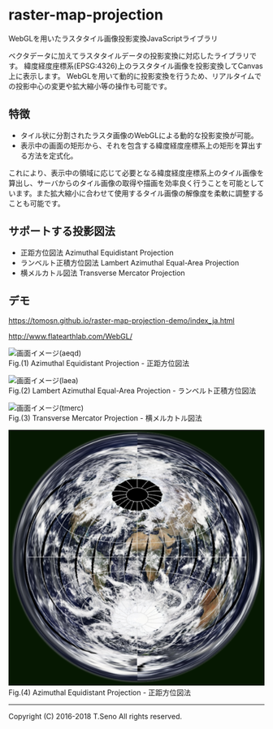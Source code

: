 raster-map-projection
==============
WebGLを用いたラスタタイル画像投影変換JavaScriptライブラリ

ベクタデータに加えてラスタタイルデータの投影変換に対応したライブラリです。
緯度経度座標系(EPSG:4326)上のラスタタイル画像を投影変換してCanvas上に表示します。
WebGLを用いて動的に投影変換を行うため、リアルタイムでの投影中心の変更や拡大縮小等の操作も可能です。

特徴
-----
* タイル状に分割されたラスタ画像のWebGLによる動的な投影変換が可能。
* 表示中の画面の矩形から、それを包含する緯度経度座標系上の矩形を算出する方法を定式化。

これにより、表示中の領域に応じて必要となる緯度経度座標系上のタイル画像を算出し、サーバからのタイル画像の取得や描画を効率良く行うことを可能としています。また拡大縮小に合わせて使用するタイル画像の解像度を柔軟に調整することも可能です。


サポートする投影図法
-----
* 正距方位図法 Azimuthal Equidistant Projection
* ランベルト正積方位図法 Lambert Azimuthal Equal-Area Projection
* 横メルカトル図法 Transverse Mercator Projection


デモ
-----
https://tomosn.github.io/raster-map-projection-demo/index_ja.html

http://www.flatearthlab.com/WebGL/

![画面イメージ(aeqd)](docs/sample-aeqd-tokyo.png)  
Fig.(1) Azimuthal Equidistant Projection - 正距方位図法

![画面イメージ(laea)](docs/sample-laea-tokyo.png)  
Fig.(2) Lambert Azimuthal Equal-Area Projection - ランベルト正積方位図法

![画面イメージ(tmerc)](docs/sample-tmerc-tokyo.png)  
Fig.(3) Transverse Mercator Projection - 横メルカトル図法

![画面イメージ(aeqd)](docs/aeqd-MODIS-00.png)  
Fig.(4) Azimuthal Equidistant Projection - 正距方位図法

----
Copyright (C) 2016-2018 T.Seno All rights reserved.
